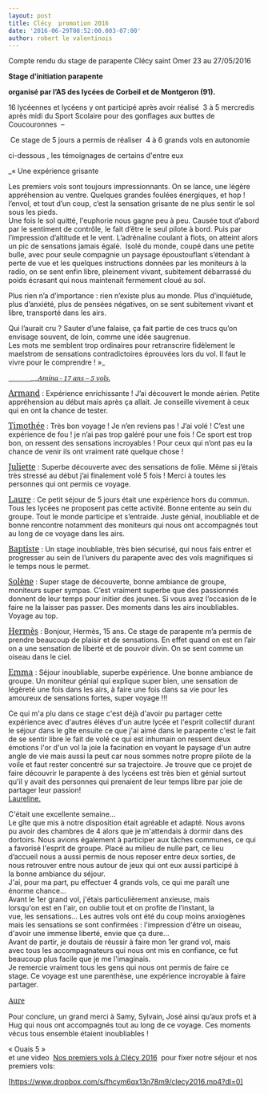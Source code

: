 ```yaml
---
layout: post
title: Clécy  promotion 2016
date: '2016-06-29T08:52:00.003-07:00'
author: robert le valentinois
---
```

Compte rendu du stage de parapente Clécy saint Omer 23 au 27/05/2016

  

**Stage d’initiation parapente&nbsp;** 

**organisé par l’AS des lycées de Corbeil et de Montgeron (91).**

  

16 lycéennes et lycéens y ont participé après avoir réalisé&nbsp; 3 à 5 mercredis après midi du Sport Scolaire pour des gonflages aux buttes de Coucouronnes&nbsp; –

 &nbsp;Ce stage de 5 jours a permis de réaliser&nbsp; 4 à 6 grands vols en autonomie 

  

ci-dessous , les témoignages de certains d'entre eux

  

_«&nbsp;Une expérience grisante  
  
 Les premiers vols sont toujours impressionnants. On se lance, une légère appréhension au ventre. Quelques grandes foulées énergiques, et hop ! l’envol, et tout d’un coup, c’est la sensation grisante de ne plus sentir le sol sous les pieds.  
 Une fois le sol quitté, l'euphorie nous gagne peu à peu. Causée tout d’abord par le sentiment de contrôle, le fait d’être le seul pilote à bord. Puis par l’impression d’altitude et le vent. L’adrénaline coulant à flots, on atteint alors un pic de sensations jamais égalé.&nbsp; Isolé du monde, coupé dans une petite bulle, avec pour seule compagnie un paysage époustouflant s’étendant à perte de vue et les quelques instructions données par les moniteurs à la radio, on se sent enfin libre, pleinement vivant, subitement débarrassé du poids écrasant qui nous maintenait fermement cloué au sol.  
  
 Plus rien n’a d’importance : rien n’existe plus au monde. Plus d’inquiétude, plus d’anxiété, plus de pensées négatives, on se sent subitement vivant et libre, transporté dans les airs.  
  
 Qui l’aurait cru ? Sauter d’une falaise, ça fait partie de ces trucs qu’on envisage souvent, de loin, comme une idée saugrenue.  
 Les mots me semblent trop ordinaires pour retranscrire fidèlement le maelstrom de sensations contradictoires éprouvées lors du vol. Il faut le vivre pour le comprendre !&nbsp;»_  
  _<u><span style='font-family: "cambria" , "serif"; font-size: 12.0pt; line-height: 101%;'></span></u>_

_<u><span style='font-family: "cambria" , "serif"; font-size: 12.0pt; line-height: 101%;'><span style="mso-tab-count: 1;">           </span></span></u>__<u><span style='font-family: "cambria" , "serif"; font-size: 10.0pt; line-height: 101%;'>Amina - 17 ans – 5
  vols.</span></u>_

  

<u><span style='font-family: "cambria" , "serif"; font-size: 12.0pt; line-height: 101%;'>Armand</span></u>&nbsp;: Expérience enrichissante&nbsp;! J’ai découvert le monde aérien. Petite appréhension au début mais après ça allait. Je conseille vivement à ceux qui en ont la chance de tester.&nbsp;

<u><span style='font-family: "cambria" , "serif"; font-size: 12.0pt; line-height: 101%;'>Timothée</span></u>&nbsp;: Très bon voyage&nbsp;! Je n’en reviens pas&nbsp;! J’ai volé&nbsp;! C’est une expérience de fou&nbsp;! je n’ai pas trop galéré pour une fois&nbsp;! Ce sport est trop bon, on ressent des sensations incroyables&nbsp;! Pour ceux qui n’ont pas eu la chance de venir ils ont vraiment raté quelque chose&nbsp;!

<u><span style='font-family: "cambria" , "serif"; font-size: 12.0pt; line-height: 101%;'>Juliette</span></u>&nbsp;: Superbe découverte avec des sensations de folie. Même si j’étais très stressé au début j’ai finalement volé 5 fois&nbsp;! Merci à toutes les personnes qui ont permis ce voyage.

<u><span style='font-family: "cambria" , "serif"; font-size: 12.0pt; line-height: 101%;'>Laure</span></u>&nbsp;: Ce petit séjour de 5 jours était une expérience hors du commun. Tous les lycées ne proposent pas cette activité. Bonne entente au sein du groupe. Tout le monde participe et s’entraide. Juste génial, inoubliable et de bonne rencontre notamment des moniteurs qui nous ont accompagnés tout au long de ce voyage dans les airs.

<u><span style='font-family: "cambria" , "serif"; font-size: 12.0pt; line-height: 101%;'>Baptiste</span></u>&nbsp;: Un stage inoubliable, très bien sécurisé, qui nous fais entrer et progresser au sein de l’univers du parapente avec des vols magnifiques si le temps nous le permet.

<u><span style='font-family: "cambria" , "serif"; font-size: 12.0pt; line-height: 101%;'>Solène</span></u>&nbsp;: Super stage de découverte, bonne ambiance de groupe, moniteurs super sympas. C’est vraiment superbe que des passionnés donnent de leur temps pour initier des jeunes. Si vous avez l’occasion de le faire ne la laisser pas passer. Des moments dans les airs inoubliables. Voyage au top.&nbsp;

<u><span style='font-family: "cambria" , "serif"; font-size: 12.0pt; line-height: 101%;'>Hermès</span></u>&nbsp;: Bonjour, Hermès, 15 ans. Ce stage de parapente m’a permis de prendre beaucoup de plaisir et de sensations. En effet quand on est en l’air on a une sensation de liberté et de pouvoir divin. On se sent comme un oiseau dans le ciel.

<u><span style='font-family: "cambria" , "serif"; font-size: 12.0pt; line-height: 101%;'>Emma</span></u>&nbsp;: Séjour inoubliable, superbe expérience. Une bonne ambiance de groupe. Un moniteur génial qui explique super bien, une sensation de légèreté une fois dans les airs, à faire une fois dans sa vie pour les amoureux de sensations fortes, super voyage&nbsp;!!!

Ce qui m'a plu dans ce stage c'est déjà d'avoir pu partager cette expérience avec d'autres élèves d'un autre lycée et l'esprit collectif durant le séjour dans le gîte ensuite ce que j'ai aimé dans le parapente c'est le fait de se sentir libre le fait de volé ce qui est inhumain on ressent deux émotions l'or d'un vol la joie la facination en voyant le paysage d'un autre angle de vie mais aussi la peut car nous sommes notre propre pilote de la voile et faut rester concentré sur sa trajectoire. Je trouve que ce projet de faire découvrir le parapente à des lycéens est très bien et génial surtout qu'il y avait des personnes qui prenaient de leur temps libre par joie de partager leur passion!  
<u>Laureline.</u>

  

C'était une excellente semaine...  
 Le gîte que mis à notre disposition était agréable et adapté. Nous avons  
 pu avoir des chambres de 4 alors que je m'attendais à dormir dans des  
 dortoirs. Nous avions également à participer aux tâches communes, ce qui  
 a favorisé l'esprit de groupe. Placé au milieu de nulle part, ce lieu  
 d’accueil nous a aussi permis de nous reposer entre deux sorties, de  
 nous retrouver entre nous autour de jeux qui ont eux aussi participé à  
 la bonne ambiance du séjour.  
 J'ai, pour ma part, pu effectuer 4 grands vols, ce qui me paraît une  
 énorme chance…  
 Avant le 1er grand vol, j'étais particulièrement anxieuse, mais  
 lorsqu'on est en l'air, on oublie tout et on profite de l’instant, la  
 vue, les sensations... Les autres vols ont été du coup moins anxiogènes  
 mais les sensations se sont confirmées : l'impression d'être un oiseau,  
 d'avoir une immense liberté, envie que ça dure…  
 Avant de partir, je doutais de réussir à faire mon 1er grand vol, mais  
 avec tous les accompagnateurs qui nous ont mis en confiance, ce fut  
 beaucoup plus facile que je me l'imaginais.  
 Je remercie vraiment tous les gens qui nous ont permis de faire ce  
 stage. Ce voyage est une parenthèse, une expérience incroyable à faire  
 partager.

<u><span style='font-family: "cambria" , "serif"; mso-bidi-font-family: Cambria;'>Aure</span></u>

  

  

Pour conclure, un grand merci à Samy, Sylvain, José ainsi qu’aux profs et à Hug qui nous ont accompagnés tout au long de ce voyage. Ces moments vécus tous ensemble étaient inoubliables&nbsp;!

«&nbsp;Ouais 5&nbsp;»  
et une video&nbsp; [Nos premiers vols à Clécy 2016](https://www.dropbox.com/s/fhcym6qx13n78m9/clecy2016.mp4?dl=0)&nbsp; pour fixer notre séjour et nos premiers vols:  
  
[https://www.dropbox.com/s/fhcym6qx13n78m9/clecy2016.mp4?dl=0]  

